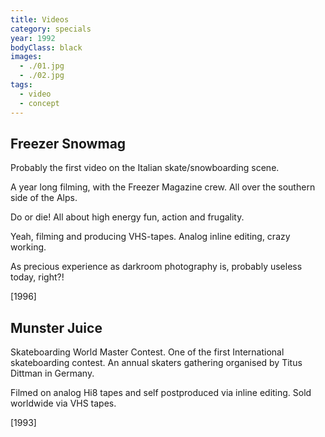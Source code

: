 ```yaml
---
title: Videos
category: specials
year: 1992
bodyClass: black
images:
  - ./01.jpg
  - ./02.jpg
tags:
  - video
  - concept
---
```


## Freezer Snowmag

Probably the first video on the Italian skate/snowboarding scene.

A year long filming, with the Freezer Magazine crew.
All over the southern side of the Alps.

Do or die!
All about high energy fun, action and frugality.

Yeah, filming and producing VHS-tapes.
Analog inline editing, crazy working.

As precious experience as darkroom photography is,
probably useless today, right?!

[1996]

## Munster Juice

Skateboarding World Master Contest. One of the first International skateboarding contest. An annual skaters gathering organised by Titus Dittman in Germany.

Filmed on analog Hi8 tapes and self postproduced via inline editing. Sold worldwide via VHS tapes.

[1993]

